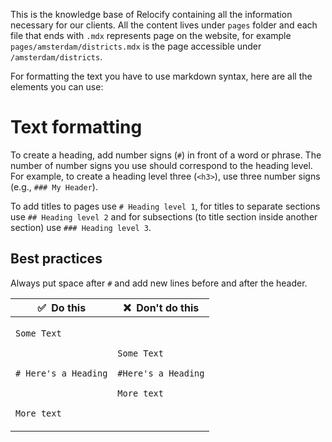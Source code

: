This is the knowledge base of Relocify containing all the information necessary for our clients. All the content lives under `pages` folder and each file that ends with `.mdx` represents page on the website, for example `pages/amsterdam/districts.mdx` is the page accessible under `/amsterdam/districts`.

For formatting the text you have to use markdown syntax, here are all the elements you can use:

# Text formatting
To create a heading, add number signs (`#`) in front of a word or phrase. The number of number signs you use should correspond to the heading level. For example, to create a heading level three (`<h3>`), use three number signs (e.g., `### My Header`).

To add titles to pages use `# Heading level 1`, for titles to separate sections use `## Heading level 2`  and for subsections (to title section inside another section) use `### Heading level 3`.

## Best practices

Always put space after `#` and add new lines before and after the header.
<table class="table table-bordered">
  <thead class="thead-light">
    <tr>
      <th>✅&nbsp; Do this</th>
      <th>❌&nbsp; Don't do this</th>
    </tr>
  </thead>
  <tbody>
    <tr>
      <td>
        <code>
Some Text<br />
<br />
# Here's a Heading<br />
<br />
More text
        </code>
      </td>
      <td>
        <code>
Some Text<br />
#Here's a Heading<br />
More text
        </code>
      </td>
    </tr>
  </tbody>
</table>
